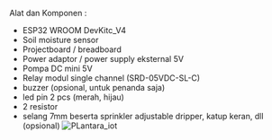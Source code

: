 Alat dan Komponen :  
- ESP32 WROOM DevKitc_V4  
- Soil moisture sensor  
- Projectboard / breadboard  
- Power adaptor / power supply eksternal 5V
- Pompa DC mini 5V
- Relay modul single channel (SRD-05VDC-SL-C)
- buzzer (opsional, untuk penanda saja)
- led pin 2 pcs (merah, hijau)
- 2 resistor
- selang 7mm beserta sprinkler adjustable dripper, katup keran, dll (opsional)
![PLantara_iot](https://github.com/user-attachments/assets/4740c3a0-4e11-4627-bf3a-4d416984160c)
